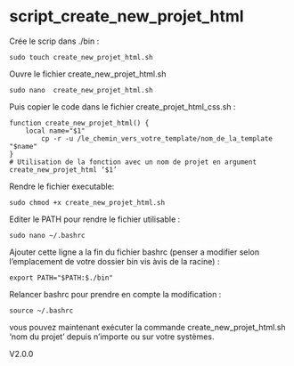 # script_create_new_projet_html

Crée le scrip dans ./bin :

	sudo touch create_new_projet_html.sh 

Ouvre le fichier create_new_projet_html.sh

	sudo nano  create_new_projet_html.sh 

Puis copier le code dans le fichier create_projet_html_css.sh :

	function create_new_projet_html() {
   		local name="$1"  
    		cp -r -u /le_chemin_vers_votre_template/nom_de_la_template "$name"
	}
	# Utilisation de la fonction avec un nom de projet en argument
	create_new_projet_html ‘$1’

Rendre le fichier executable:

	sudo chmod +x create_new_projet_html.sh

Editer le PATH pour rendre le fichier utilisable :
	
	sudo nano ~/.bashrc

Ajouter cette ligne a la fin du fichier bashrc (penser a modifier selon l’emplacement de votre dossier bin vis àvis de la racine) :

	export PATH="$PATH:$./bin"

Relancer bashrc pour prendre en compte la modification :

	source ~/.bashrc


vous pouvez maintenant exécuter la commande create_new_projet_html.sh ‘nom du projet’ depuis n’importe ou sur votre systèmes.

V2.0.0

